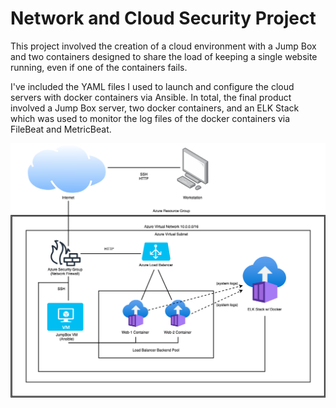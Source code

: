 # Network and Cloud Security Project

This project involved the creation of a cloud environment with a Jump Box and two containers designed to share the load of keeping a single website running, even if one of the containers fails.

I've included the YAML files I used to launch and configure the cloud servers with docker containers via Ansible. In total, the final product involved a Jump Box server, two docker containers, and an ELK Stack which was used to monitor the log files of the docker containers via FileBeat and MetricBeat.

![](diagrams/Cloud%20Security%20with%20ELK%20Stack.png)

